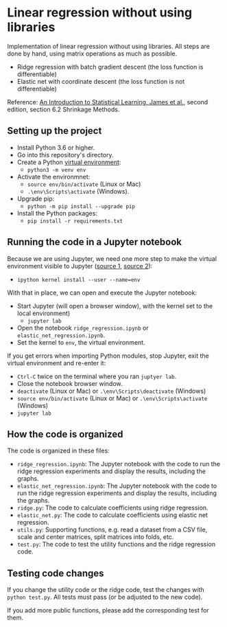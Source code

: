 # Linear regression without using libraries

Implementation of linear regression without using libraries. All steps are done by hand, using matrix operations as much as possible.

- Ridge regression with batch gradient descent (the loss function is differentiable)
- Elastic net with coordinate descent (the loss function is not differentiable)

Reference: [An Introduction to Statistical Learning, James et al.](https://web.stanford.edu/~hastie/ISLRv2_website.pdf), second edition, section 6.2 Shrinkage Methods.

## Setting up the project

- Install Python 3.6 or higher.
- Go into this repository's directory.
- Create a Python [virtual environment](https://packaging.python.org/guides/installing-using-pip-and-virtual-environments/#creating-a-virtual-environment):
  - `python3 -m venv env`
- Activate the environmnet:
  - `source env/bin/activate` (Linux or Mac)
  - `.\env\Scripts\activate` (Windows).
- Upgrade pip:
  - `python -m pip install --upgrade pip`
- Install the Python packages:
  - `pip install -r requirements.txt`

## Running the code in a Jupyter notebook

Because we are using Jupyter, we need one more step to make the virtual environment visible to Jupyter ([source 1](https://stackoverflow.com/a/49309403), [source 2](https://ripon-banik.medium.com/jupyter-notebook-is-unable-to-find-module-in-virtual-environment-fa0725c3f8fd)):

- `ipython kernel install --user --name=env`

With that in place, we can open and execute the Jupyter notebook:

- Start Jupyter (will open a browser window), with the kernel set to the local environment)
  - `jupyter lab`
- Open the notebook `ridge_regression.ipynb` or `elastic_net_regression.ipynb`.
- Set the kernel to `env`, the virtual environment.

If you get errors when importing Python modules, stop Jupyter, exit the virtual environment and re-enter it:

- `Ctrl-C` twice on the terminal where you ran `juptyer lab`.
- Close the notebook browser window.
- `deactivate` (Linux or Mac) or `.\env\Scripts\deactivate` (Windows)
- `source env/bin/activate` (Linux or Mac) or `.\env\Scripts\activate` (Windows)
- `jupyter lab`

## How the code is organized

The code is organized in these files:

- `ridge_regression.ipynb`: The Jupyter notebook with the code to run the ridge regression experiments and display the results, including the graphs.
- `elastic_net_regression.ipynb`: The Jupyter notebook with the code to run the ridge regression experiments and display the results, including the graphs.
- `ridge.py`: The code to calculate coefficients using ridge regression.
- `elastic_net.py`: The code to calculate coefficients using elastic net regression.
- `utils.py`: Supporting functions, e.g. read a dataset from a CSV file, scale and center matrices, split matrices into folds, etc.
- `test.py`: The code to test the utility functions and the ridge regression code.

## Testing code changes

If you change the utility code or the ridge code, test the changes with `python test.py`. All tests must pass (or be adjusted to the new code).

If you add more public functions, please add the corresponding test for them.
